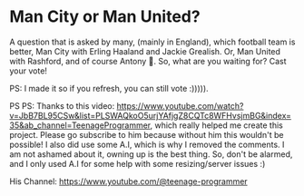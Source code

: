 # Man City or Man United?

A question that is asked by many, (mainly in England), which football team is better, Man City with Erling Haaland and Jackie Grealish. Or, Man United with Rashford, and of course Antony 🐐.
So, what are you waiting for? Cast your vote!

PS: I made it so if you refresh, you can still vote :))))).

PS PS: Thanks to this video: https://www.youtube.com/watch?v=JbB7BL95CSw&list=PLSWAQkoO5urjYAfjgZ8CQTc8WFHvsjmBG&index=35&ab_channel=TeenageProgrammer, which really helped me create this project. 
Please go subscribe to him because without him this wouldn't be possible! I also did use some A.I, which is why I removed the comments. I am not ashamed about it, owning up is the best thing. So, don't be alarmed, and I only used A.I for some help with some resizing/server issues :)

His Channel:
https://www.youtube.com/@teenage-programmer
